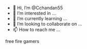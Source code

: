 - 👋 Hi, I’m @Cchandan55
- 👀 I’m interested in ...
- 🌱 I’m currently learning ...
- 💞️ I’m looking to collaborate on ...
- 📫 How to reach me ...

<!---
Cchandan55/Cchandan55 is a ✨ special ✨ repository because its `README.md` (this file) appears on your GitHub profile.
You can click the Preview link to take a look at your changes.
--->free fire gamers

